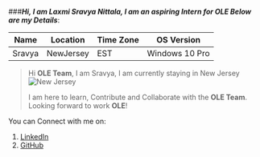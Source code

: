 ###_**Hi, I am Laxmi Sravya Nittala, I am an aspiring Intern for OLE Below are my Details**_:

|Name | Location | Time Zone | OS Version|
|------|-----------|--------|------------|
|Sravya | NewJersey | EST | Windows 10 Pro|

 
>Hi **OLE Team**, I am Sravya, I am currently staying in New Jersey ![New Jersey](https://doubletree3.hilton.com/resources/media/dt/EWRWTDT/en_US/img/shared/full_page_image_gallery/main/DT_jerseycitskyline_1280x560_FitToBoxSmallDimension_Center.jpg "NewJerseyLogo")
>
>
>I am here to learn, Contribute and Collaborate with the **OLE Team**. Looking forward to work **OLE**!
 
 You can Connect with me on:
   1. [LinkedIn](https://www.linkedin.com/in/sravya-nl-18147217a/) 
   2. [GitHub](https://github.com/sravya71)
 
